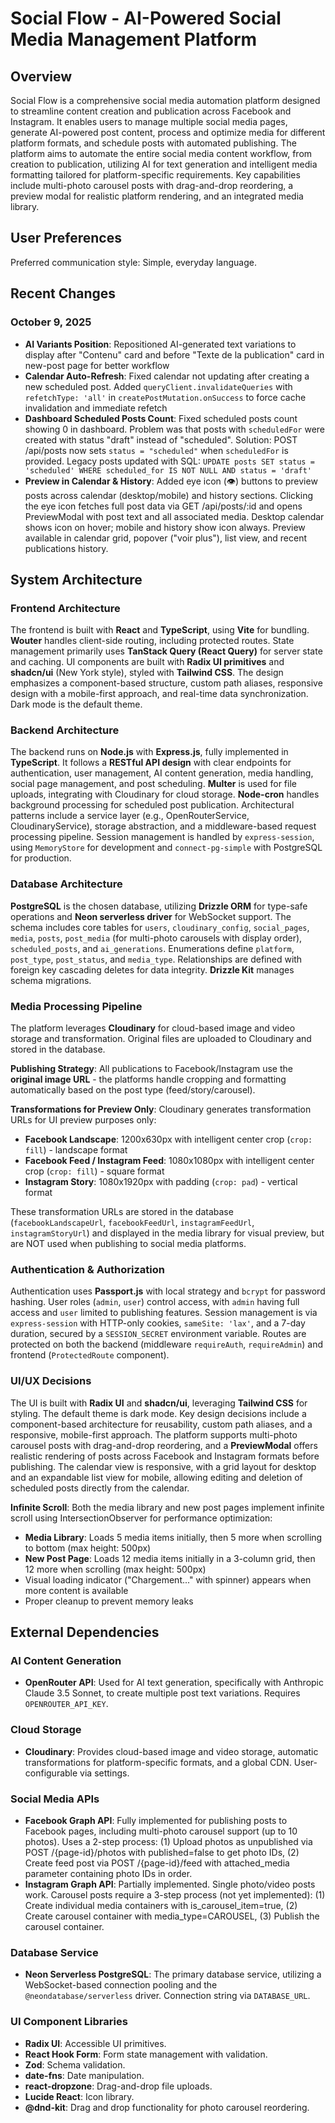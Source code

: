 # Social Flow - AI-Powered Social Media Management Platform

## Overview

Social Flow is a comprehensive social media automation platform designed to streamline content creation and publication across Facebook and Instagram. It enables users to manage multiple social media pages, generate AI-powered post content, process and optimize media for different platform formats, and schedule posts with automated publishing. The platform aims to automate the entire social media content workflow, from creation to publication, utilizing AI for text generation and intelligent media formatting tailored for platform-specific requirements. Key capabilities include multi-photo carousel posts with drag-and-drop reordering, a preview modal for realistic platform rendering, and an integrated media library.

## User Preferences

Preferred communication style: Simple, everyday language.

## Recent Changes

### October 9, 2025
- **AI Variants Position**: Repositioned AI-generated text variations to display after "Contenu" card and before "Texte de la publication" card in new-post page for better workflow
- **Calendar Auto-Refresh**: Fixed calendar not updating after creating a new scheduled post. Added `queryClient.invalidateQueries` with `refetchType: 'all'` in `createPostMutation.onSuccess` to force cache invalidation and immediate refetch
- **Dashboard Scheduled Posts Count**: Fixed scheduled posts count showing 0 in dashboard. Problem was that posts with `scheduledFor` were created with status "draft" instead of "scheduled". Solution: POST /api/posts now sets `status = "scheduled"` when `scheduledFor` is provided. Legacy posts updated with SQL: `UPDATE posts SET status = 'scheduled' WHERE scheduled_for IS NOT NULL AND status = 'draft'`
- **Preview in Calendar & History**: Added eye icon (👁️) buttons to preview posts across calendar (desktop/mobile) and history sections. Clicking the eye icon fetches full post data via GET /api/posts/:id and opens PreviewModal with post text and all associated media. Desktop calendar shows icon on hover; mobile and history show icon always. Preview available in calendar grid, popover ("voir plus"), list view, and recent publications history.

## System Architecture

### Frontend Architecture

The frontend is built with **React** and **TypeScript**, using **Vite** for bundling. **Wouter** handles client-side routing, including protected routes. State management primarily uses **TanStack Query (React Query)** for server state and caching. UI components are built with **Radix UI primitives** and **shadcn/ui** (New York style), styled with **Tailwind CSS**. The design emphasizes a component-based structure, custom path aliases, responsive design with a mobile-first approach, and real-time data synchronization. Dark mode is the default theme.

### Backend Architecture

The backend runs on **Node.js** with **Express.js**, fully implemented in **TypeScript**. It follows a **RESTful API design** with clear endpoints for authentication, user management, AI content generation, media handling, social page management, and post scheduling. **Multer** is used for file uploads, integrating with Cloudinary for cloud storage. **Node-cron** handles background processing for scheduled post publication. Architectural patterns include a service layer (e.g., OpenRouterService, CloudinaryService), storage abstraction, and a middleware-based request processing pipeline. Session management is handled by `express-session`, using `MemoryStore` for development and `connect-pg-simple` with PostgreSQL for production.

### Database Architecture

**PostgreSQL** is the chosen database, utilizing **Drizzle ORM** for type-safe operations and **Neon serverless driver** for WebSocket support. The schema includes core tables for `users`, `cloudinary_config`, `social_pages`, `media`, `posts`, `post_media` (for multi-photo carousels with display order), `scheduled_posts`, and `ai_generations`. Enumerations define `platform`, `post_type`, `post_status`, and `media_type`. Relationships are defined with foreign key cascading deletes for data integrity. **Drizzle Kit** manages schema migrations.

### Media Processing Pipeline

The platform leverages **Cloudinary** for cloud-based image and video storage and transformation. Original files are uploaded to Cloudinary and stored in the database.

**Publishing Strategy**: All publications to Facebook/Instagram use the **original image URL** - the platforms handle cropping and formatting automatically based on the post type (feed/story/carousel).

**Transformations for Preview Only**: Cloudinary generates transformation URLs for UI preview purposes only:
- **Facebook Landscape**: 1200x630px with intelligent center crop (`crop: fill`) - landscape format
- **Facebook Feed / Instagram Feed**: 1080x1080px with intelligent center crop (`crop: fill`) - square format
- **Instagram Story**: 1080x1920px with padding (`crop: pad`) - vertical format

These transformation URLs are stored in the database (`facebookLandscapeUrl`, `facebookFeedUrl`, `instagramFeedUrl`, `instagramStoryUrl`) and displayed in the media library for visual preview, but are NOT used when publishing to social media platforms.

### Authentication & Authorization

Authentication uses **Passport.js** with local strategy and `bcrypt` for password hashing. User roles (`admin`, `user`) control access, with `admin` having full access and `user` limited to publishing features. Session management is via `express-session` with HTTP-only cookies, `sameSite: 'lax'`, and a 7-day duration, secured by a `SESSION_SECRET` environment variable. Routes are protected on both the backend (middleware `requireAuth`, `requireAdmin`) and frontend (`ProtectedRoute` component).

### UI/UX Decisions

The UI is built with **Radix UI** and **shadcn/ui**, leveraging **Tailwind CSS** for styling. The default theme is dark mode. Key design decisions include a component-based architecture for reusability, custom path aliases, and a responsive, mobile-first approach. The platform supports multi-photo carousel posts with drag-and-drop reordering, and a **PreviewModal** offers realistic rendering of posts across Facebook and Instagram formats before publishing. The calendar view is responsive, with a grid layout for desktop and an expandable list view for mobile, allowing editing and deletion of scheduled posts directly from the calendar.

**Infinite Scroll**: Both the media library and new post pages implement infinite scroll using IntersectionObserver for performance optimization:
- **Media Library**: Loads 5 media items initially, then 5 more when scrolling to bottom (max height: 500px)
- **New Post Page**: Loads 12 media items initially in a 3-column grid, then 12 more when scrolling (max height: 500px)
- Visual loading indicator ("Chargement..." with spinner) appears when more content is available
- Proper cleanup to prevent memory leaks

## External Dependencies

### AI Content Generation

- **OpenRouter API**: Used for AI text generation, specifically with Anthropic Claude 3.5 Sonnet, to create multiple post text variations. Requires `OPENROUTER_API_KEY`.

### Cloud Storage

- **Cloudinary**: Provides cloud-based image and video storage, automatic transformations for platform-specific formats, and a global CDN. User-configurable via settings.

### Social Media APIs

- **Facebook Graph API**: Fully implemented for publishing posts to Facebook pages, including multi-photo carousel support (up to 10 photos). Uses a 2-step process: (1) Upload photos as unpublished via POST /{page-id}/photos with published=false to get photo IDs, (2) Create feed post via POST /{page-id}/feed with attached_media parameter containing photo IDs in order.
- **Instagram Graph API**: Partially implemented. Single photo/video posts work. Carousel posts require a 3-step process (not yet implemented): (1) Create individual media containers with is_carousel_item=true, (2) Create carousel container with media_type=CAROUSEL, (3) Publish the carousel container.

### Database Service

- **Neon Serverless PostgreSQL**: The primary database service, utilizing a WebSocket-based connection pooling and the `@neondatabase/serverless` driver. Connection string via `DATABASE_URL`.

### UI Component Libraries

- **Radix UI**: Accessible UI primitives.
- **React Hook Form**: Form state management with validation.
- **Zod**: Schema validation.
- **date-fns**: Date manipulation.
- **react-dropzone**: Drag-and-drop file uploads.
- **Lucide React**: Icon library.
- **@dnd-kit**: Drag and drop functionality for photo carousel reordering.